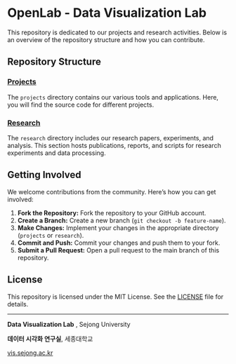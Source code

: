 # OpenLab - Data Visualization Lab

This repository is dedicated to our projects and research activities. Below is an overview of the repository structure and how you can contribute.

## Repository Structure

### [Projects](./projects/)

The `projects` directory contains our various tools and applications. Here, you will find the source code for different projects.

### [Research](./research/)

The `research` directory includes our research papers, experiments, and analysis. This section hosts publications, reports, and scripts for research experiments and data processing.

## Getting Involved

We welcome contributions from the community. Here’s how you can get involved:

1. **Fork the Repository:** Fork the repository to your GitHub account.
2. **Create a Branch:** Create a new branch (`git checkout -b feature-name`).
3. **Make Changes:** Implement your changes in the appropriate directory (`projects` or `research`).
4. **Commit and Push:** Commit your changes and push them to your fork.
5. **Submit a Pull Request:** Open a pull request to the main branch of this repository.

## License

This repository is licensed under the MIT License. See the [LICENSE](LICENSE) file for details.

---

**Data Visualization Lab**
, Sejong University

**데이터 시각화 연구실**, 세종대학교

[vis.sejong.ac.kr](https://sites.google.com/view/vis-sejong/home?authuser=0)
